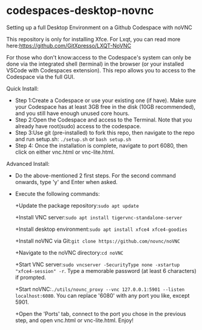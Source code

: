 # codespaces-desktop-novnc
Setting up a full Desktop Environment on a Github Codespace with noVNC

This repository is only for installing Xfce. For Lxqt, you can read more here:https://github.com/GitXpresso/LXQT-NoVNC

For those who don't know:access to the Codespace's system can only be done via the integrated shell (terminal) in the browser (or your installed VSCode with Codespaces extension). This repo allows you to access to the Codespace via the full GUI.

Quick Install: 
- Step 1:Create a Codespace or use your existing one (if have). Make sure your Codespace has at least 3GB free in the disk (10GB recommended), and you still have enough unused core hours.
- Step 2:Open the Codespace and access to the Terminal. Note that you already have root(sudo) access to the codespace.
- Step 3:Use git (pre-installed) to fork this repo, then navigate to the repo and run setup.sh:
  `./setup.sh` or `bash setup.sh`
- Step 4: Once the installation is complete, navigate to port 6080, then click on either vnc.html or vnc-lite.html.

Advanced Install:
- Do the above-mentioned 2 first steps. For the second command onwards, type 'y' and Enter when asked.
- Execute the following commands:

  +Update the package repository:`sudo apt update`

  +Install VNC server:`sudo apt install tigervnc-standalone-server`

  +Install desktop environment:`sudo apt install xfce4 xfce4-goodies`

  +Install noVNC via Git:`git clone https://github.com/novnc/noVNC`

  +Navigate to the noVNC directory:`cd noVNC`

  +Start VNC server:`sudo vncserver -SecurityType none -xstartup "xfce4-session" -r`. Type a memorable password (at least 6 characters) if prompted.

  +Start noVNC:`./utils/novnc_proxy --vnc 127.0.0.1:5901 --listen localhost:6080`. You can replace '6080' with any port you like, except 5901.

  +Open the 'Ports' tab, connect to the port you chose in the previous step, and open vnc.html or vnc-lite.html. Enjoy!



